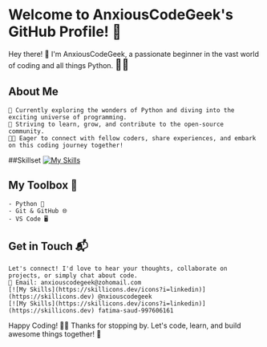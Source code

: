 # Welcome to AnxiousCodeGeek's GitHub Profile! 🚀

Hey there! 👋 I'm AnxiousCodeGeek, a passionate beginner in the vast world of coding and all things Python. <span style="font-size:1.5em;">🐍✨</span>
## About Me
    🌱 Currently exploring the wonders of Python and diving into the exciting universe of programming.
    🚀 Striving to learn, grow, and contribute to the open-source community.
    👩‍💻 Eager to connect with fellow coders, share experiences, and embark on this coding journey together!
##Skillset
[![My Skills](https://skillicons.dev/icons?i=py,vscode,arduino)](https://skillicons.dev)

## My Toolbox 🧰
    - Python 🐍
    - Git & GitHub 🌐
    - VS Code 🖥️

## Get in Touch 📬
    Let's connect! I'd love to hear your thoughts, collaborate on projects, or simply chat about code.
    📧 Email: anxiouscodegeek@zohomail.com
    [![My Skills](https://skillicons.dev/icons?i=linkedin)](https://skillicons.dev) @nxiouscodegeek
    [![My Skills](https://skillicons.dev/icons?i=linkedin)](https://skillicons.dev) fatima-saud-997606161
    
Happy Coding! 🚀✨
Thanks for stopping by. Let's code, learn, and build awesome things together! 🌟

<!---
AnxiousCodeGeek/AnxiousCodeGeek is a ✨ special ✨ repository because its `README.md` (this file) appears on your GitHub profile.
You can click the Preview link to take a look at your changes.
--->
